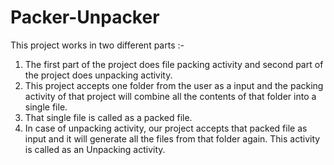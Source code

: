 # Packer-Unpacker

This project works in two different parts :- 
1. The first part of the project does file packing activity and second part of the project does unpacking activity.
2. This project accepts one folder from the user as a input and the packing activity of that project will combine all the contents of that folder into a single file.
3. That single file is called as a packed file.
4. In case of unpacking activity, our project accepts that packed file as input and it will generate all the files from that folder again. This activity is called as an Unpacking activity.
